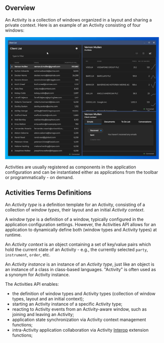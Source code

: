 ## Overview

An Activity is a collection of windows organized in a layout and sharing a private context. Here is an example of an Activity consisting of four windows:

![Example Activity](../../../../images/activities/activity.gif)

Activities are usually registered as components in the application configuration and can be instantiated either as applications from the toolbar or programmatically - on demand.

## Activities Terms Definitions

An *Activity type* is a definition template for an Activity, consisting of a collection of *window types*, their layout and an initial *Activity context*.

A *window type* is a definition of a window, typically configured in the application configuration settings. However, the Activities API allows for an application to dynamically define both (window types and Activity types) at runtime.

An *Activity context* is an object containing a set of key/value pairs which hold the current state of an Activity - e.g., the currently selected `party`, `instrument`, `order`, etc.

An *Activity instance* is an instance of an *Activity type*, just like an object is an instance of a class in class-based languages. "Activity" is often used as a synonym for Activity instance.

The Activities API enables:

- the definition of window types and Activity types (collection of window types, layout and an initial context);
- starting an Activity instance of a specific Activity type;
- reacting to Activity events from an Activity-aware window, such as joining and leaving an Activity;
- application state synchronization via Activity context management functions;
- intra-Activity application collaboration via Activity [Interop](../../interop/overview/index.html) extension functions; 